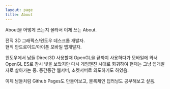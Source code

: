 ```yaml
---
layout: page
title: About
---
```

About을 어떻게 쓰는지 몰라서 이제 쓰는 About.  
  
전직 3D 그래픽스/윈도우 데스크톱 개발자.  
현직 안드로이드/아이폰 모바일 앱개발자.  

윈도우에서 남들 Direct3D 사용할때 OpenGL을 끝까지 사용하다가 모바일에 와서 OpenGL ES로 잠시 빛을 보았지만 다시 게임엔진 시대로 회귀하여 현재는 그냥 앱개발자로 살아가는 중.
중간중간 웹서버, 소켓서버로 외도하기도 하였음.

이제 남들처럼 Github Pages도 만들어보고, 블록체인 딥러닝도 공부해보고 싶음.
